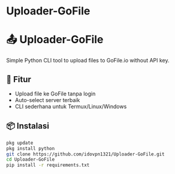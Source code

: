 # Uploader-GoFile
# 📤 Uploader-GoFile

Simple Python CLI tool to upload files to GoFile.io without API key.

## 🚀 Fitur
- Upload file ke GoFile tanpa login
- Auto-select server terbaik
- CLI sederhana untuk Termux/Linux/Windows

## 📦 Instalasi
```bash
pkg update
pkg install python
git clone https://github.com/idovpn1321/Uploader-GoFile.git
cd Uploader-GoFile
pip install -r requirements.txt
